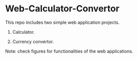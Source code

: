# Web-Calculator-Convertor
This repo includes two simple web application projects.

1. Calculator.

2. Currency convertor.

Note: check figures for functionalities of the web applications.
